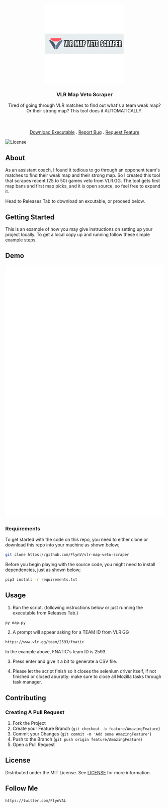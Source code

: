 <br/>
<p align="center">
  <a href="https://github.com/FlynV/vlr-map-veto-scraper">
    <img src="images/logo.png" alt="Logo" width="250" height="250">
  </a>

  <h3 align="center">VLR Map Veto Scraper</h3>

  <p align="center">
    Tired of going through VLR matches to find out what's a team weak map? Or their strong map? This tool does it AUTOMATICALLY.
    <br/>
    <br/>
    <br/>
    <br/>
    <a href="https://github.com/FlynV/vlr-map-veto-scraper/releases">Download Executable</a>
    .
    <a href="https://github.com/FlynV/vlr-map-veto-scraper/issues">Report Bug</a>
    .
    <a href="https://github.com/FlynV/vlr-map-veto-scraper/issues">Request Feature</a>
  </p>
</p>

![License](https://img.shields.io/github/license/FlynV/vlr-map-veto-scraper) 

## About

As an assistant coach, I found it tedious to go through an opponent team's matches to find their weak map and their strong map. So I created this tool that scrapes recent (25 to 50) games veto from VLR.GG.
The tool gets first map bans and first map picks, and it is open source, so feel free to expand it.  

Head to Releases Tab to download an excutable, or proceed below.

## Getting Started

This is an example of how you may give instructions on setting up your project locally.
To get a local copy up and running follow these simple example steps.

## Demo 

<img src="images/demo.svg" alt="Logo" width="1200" height="800">


### Requirements

To get started with the code on this repo, you need to either clone or download this repo into your machine as shown below;

```sh
git clone https://github.com/FlynV/vlr-map-veto-scraper
```

Before you begin playing with the source code, you might need to install dependencies, just as shown below;

```sh
pip3 install -r requirements.txt
```


## Usage

1. Run the script. (following instructions below or just running the executable from Releases Tab.)

```sh
py map.py
```

2.  A prompt will appear asking for a TEAM ID from VLR.GG

```sh
https://www.vlr.gg/team/2593/fnatic
```
In the example above, FNATIC's team ID is 2593.


3. Press enter and give it a bit to generate a CSV file.

4. Please let the script finish so it closes the selenium driver itself, if not finished or closed aburptly: make sure to close all Mozilla tasks through task manager. 


## Contributing



### Creating A Pull Request

1. Fork the Project
2. Create your Feature Branch (`git checkout -b feature/AmazingFeature`)
3. Commit your Changes (`git commit -m 'Add some AmazingFeature'`)
4. Push to the Branch (`git push origin feature/AmazingFeature`)
5. Open a Pull Request

## License

Distributed under the MIT License. See [LICENSE](https://github.com/FlynV/vlr-map-veto-scraper/blob/main/LICENSE.md) for more information.

## Follow Me

```sh
https://twitter.com/FlynVAL
```
